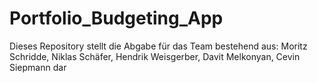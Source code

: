 # Portfolio_Budgeting_App

Dieses Repository stellt die Abgabe für das Team bestehend aus: Moritz Schridde, Niklas Schäfer, Hendrik Weisgerber, Davit Melkonyan, Cevin Siepmann dar
